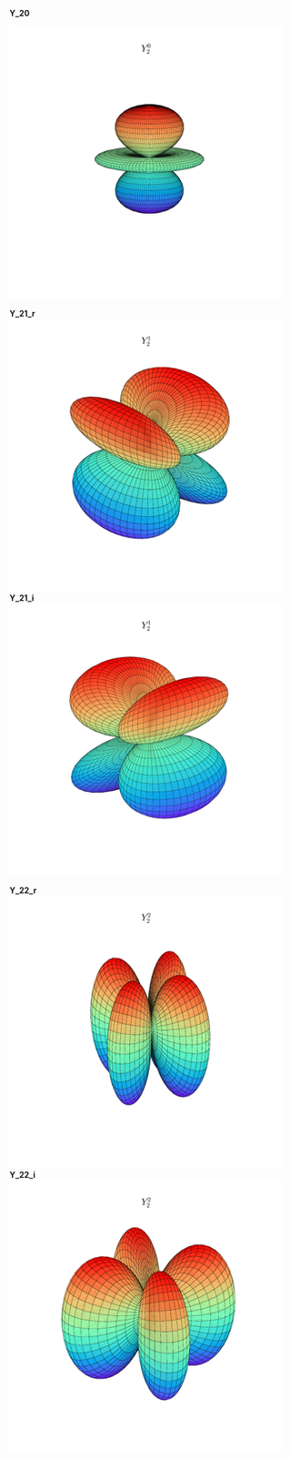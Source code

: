 **Y_20**

<img src="Y_20.png" width="480" />

**Y_21_r**
<img src="Y_21_r.png" width="480" />
**Y_21_i**
<img src="Y_21_i.png" width="480" />

**Y_22_r**
<img src="Y_22_r.png" width="480" />
**Y_22_i**
<img src="Y_22_i.png" width="480" />




